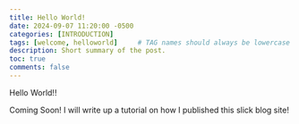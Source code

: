 ```yaml
---
title: Hello World!
date: 2024-09-07 11:20:00 -0500
categories: [INTRODUCTION]
tags: [welcome, helloworld]     # TAG names should always be lowercase
description: Short summary of the post.
toc: true
comments: false
---
```


<p>Hello World!!</p>
<p>Coming Soon! I will write up a tutorial on how I published this slick blog site!</p>
